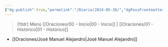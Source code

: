```yaml
---
{"dg-publish":true,"permalink":"/Diario/2024-05-30/","dgPassFrontmatter":true,"created":"2024-06-03T22:28:47.980-06:00","updated":"2025-02-19T10:33:08.337-06:00"}
---
```


> [!tldr] Menú 
> [[Oraciones/00 - Inicio\|00 - Inicio]] | [[Oraciones/01 - Histórico\|01 - Histórico]]

- [[Oraciones/José Manuel Alejandro\|José Manuel Alejandro]]